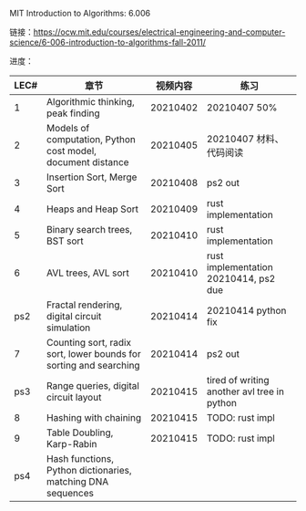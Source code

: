 MIT Introduction to Algorithms: 6.006

链接：https://ocw.mit.edu/courses/electrical-engineering-and-computer-science/6-006-introduction-to-algorithms-fall-2011/

进度：

|LEC#|章节|视频内容|练习|
|---|---|---|---|
|1|Algorithmic thinking, peak finding|20210402|20210407 50%|
|2|Models of computation, Python cost model, document distance|20210405|20210407 材料、代码阅读|
|3|Insertion Sort, Merge Sort|20210408|ps2 out|
|4|Heaps and Heap Sort|20210409|rust implementation|
|5|Binary search trees, BST sort|20210410|rust implementation|
|6|AVL trees, AVL sort|20210410|rust implementation 20210414, ps2 due|
|ps2|Fractal rendering, digital circuit simulation|20210414|20210414 python fix|
|7|Counting sort, radix sort, lower bounds for sorting and searching|20210414|ps2 out|
|ps3|Range queries, digital circuit layout|20210415|tired of writing another avl tree in python|
|8|Hashing with chaining|20210415|TODO: rust impl|
|9|Table Doubling, Karp-Rabin|20210415|TODO: rust impl|
|ps4|Hash functions, Python dictionaries, matching DNA sequences| | |